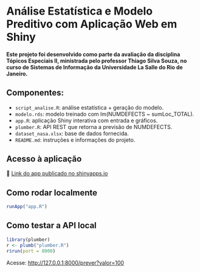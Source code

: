 # Análise Estatística e Modelo Preditivo com Aplicação Web em Shiny

#### Este projeto foi desenvolvido como parte da avaliação da disciplina Tópicos Especiais II, ministrada pelo professor Thiago Silva Souza, no curso de Sistemas de Informação da Universidade La Salle do Rio de Janeiro.

## Componentes:
- `script_analise.R`: análise estatística + geração do modelo.
- `modelo.rds`: modelo treinado com lm(NUMDEFECTS ~ sumLoc_TOTAL).
- `app.R`: aplicação Shiny interativa com entrada e gráficos.
- `plumber.R`: API REST que retorna a previsão de NUMDEFECTS.
- `dataset_nasa.xlsx`: base de dados fornecida.
- `README.md`: instruções e informações do projeto.

## Acesso à aplicação
🔗 [Link do app publicado no shinyapps.io](https://leticianunes.shinyapps.io/projeto_g2/)

## Como rodar localmente

```r
runApp("app.R")
```

## Como testar a API local
```r
library(plumber)
r <- plumb("plumber.R")
r$run(port = 8000)
```
Acesse: http://127.0.0.1:8000/prever?valor=100
